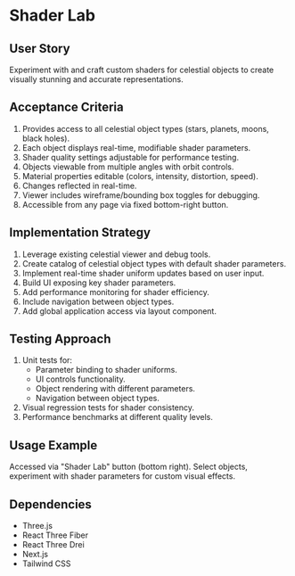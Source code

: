 # Shader Lab

## User Story
Experiment with and craft custom shaders for celestial objects to create visually stunning and accurate representations.

## Acceptance Criteria
1. Provides access to all celestial object types (stars, planets, moons, black holes).
2. Each object displays real-time, modifiable shader parameters.
3. Shader quality settings adjustable for performance testing.
4. Objects viewable from multiple angles with orbit controls.
5. Material properties editable (colors, intensity, distortion, speed).
6. Changes reflected in real-time.
7. Viewer includes wireframe/bounding box toggles for debugging.
8. Accessible from any page via fixed bottom-right button.

## Implementation Strategy
1. Leverage existing celestial viewer and debug tools.
2. Create catalog of celestial object types with default shader parameters.
3. Implement real-time shader uniform updates based on user input.
4. Build UI exposing key shader parameters.
5. Add performance monitoring for shader efficiency.
6. Include navigation between object types.
7. Add global application access via layout component.

## Testing Approach
1. Unit tests for:
   - Parameter binding to shader uniforms.
   - UI controls functionality.
   - Object rendering with different parameters.
   - Navigation between object types.
2. Visual regression tests for shader consistency.
3. Performance benchmarks at different quality levels.

## Usage Example
Accessed via "Shader Lab" button (bottom right). Select objects, experiment with shader parameters for custom visual effects.

## Dependencies
- Three.js
- React Three Fiber
- React Three Drei
- Next.js
- Tailwind CSS 